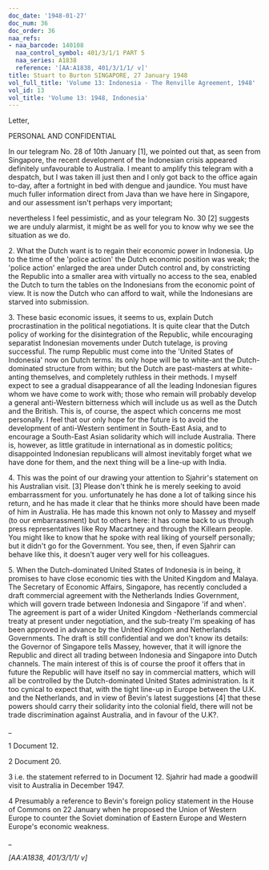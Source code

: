 ```yaml
---
doc_date: '1948-01-27'
doc_num: 36
doc_order: 36
naa_refs:
- naa_barcode: 140108
  naa_control_symbol: 401/3/1/1 PART 5
  naa_series: A1838
  reference: '[AA:A1838, 401/3/1/1/ v]'
title: Stuart to Burton SINGAPORE, 27 January 1948
vol_full_title: 'Volume 13: Indonesia - The Renville Agreement, 1948'
vol_id: 13
vol_title: 'Volume 13: 1948, Indonesia'
---
```


Letter,

PERSONAL AND CONFIDENTIAL

In our telegram No. 28 of 10th January [1], we pointed out that, as seen from Singapore, the recent development of the Indonesian crisis appeared definitely unfavourable to Australia. I meant to amplify this telegram with a despatch, but I was taken ill just then and I only got back to the office again to-day, after a fortnight in bed with dengue and jaundice. You must have much fuller information direct from Java than we have here in Singapore, and our assessment isn't perhaps very important;

nevertheless I feel pessimistic, and as your telegram No. 30 [2] suggests we are unduly alarmist, it might be as well for you to know why we see the situation as we do.

2\. What the Dutch want is to regain their economic power in Indonesia. Up to the time of the 'police action' the Dutch economic position was weak; the 'police action' enlarged the area under Dutch control and, by constricting the Republic into a smaller area with virtually no access to the sea, enabled the Dutch to turn the tables on the Indonesians from the economic point of view. It is now the Dutch who can afford to wait, while the Indonesians are starved into submission.

3\. These basic economic issues, it seems to us, explain Dutch procrastination in the political negotiations. It is quite clear that the Dutch policy of working for the disintegration of the Republic, while encouraging separatist Indonesian movements under Dutch tutelage, is proving successful. The rump Republic must come into the 'United States of Indonesia' now on Dutch terms. its only hope will be to white-ant the Dutch-dominated structure from within; but the Dutch are past-masters at white-anting themselves, and completely ruthless in their methods. I myself expect to see a gradual disappearance of all the leading Indonesian figures whom we have come to work with; those who remain will probably develop a general anti-Western bitterness which will include us as well as the Dutch and the British. This is, of course, the aspect which concerns me most personally. I feel that our only hope for the future is to avoid the development of anti-Western sentiment in South-East Asia, and to encourage a South-East Asian solidarity which will include Australia. There is, however, as little gratitude in international as in domestic politics; disappointed Indonesian republicans will almost inevitably forget what we have done for them, and the next thing will be a line-up with India.

4\. This was the point of our drawing your attention to Sjahrir's statement on his Australian visit. [3] Please don't think he is merely seeking to avoid embarrassment for you. unfortunately he has done a lot of talking since his return, and he has made it clear that he thinks more should have been made of him in Australia. He has made this known not only to Massey and myself (to our embarrassment) but to others here: it has come back to us through press representatives like Roy Macartney and through the Killearn people. You might like to know that he spoke with real liking of yourself personally; but it didn't go for the Government. You see, then, if even Sjahrir can behave like this, it doesn't auger very well for his colleagues.

5\. When the Dutch-dominated United States of Indonesia is in being, it promises to have close economic ties with the United Kingdom and Malaya. The Secretary of Economic Affairs, Singapore, has recently concluded a draft commercial agreement with the Netherlands Indies Government, which will govern trade between Indonesia and Singapore 'if and when'. The agreement is part of a wider United Kingdom -Netherlands commercial treaty at present under negotiation, and the sub-treaty I'm speaking of has been approved in advance by the United Kingdom and Netherlands Governments. The draft is still confidential and we don't know its details: the Governor of Singapore tells Massey, however, that it will ignore the Republic and direct all trading between Indonesia and Singapore into Dutch channels. The main interest of this is of course the proof it offers that in future the Republic will have itself no say in commercial matters, which will all be controlled by the Dutch-dominated United States administration. Is it too cynical to expect that, with the tight line-up in Europe between the U.K. and the Netherlands, and in view of Bevin's latest suggestions [4] that these powers should carry their solidarity into the colonial field, there will not be trade discrimination against Australia, and in favour of the U.K?.

 _

1 Document 12.

2 Document 20.

3 i.e. the statement referred to in Document 12. Sjahrir had made a goodwill visit to Australia in December 1947.

4 Presumably a reference to Bevin's foreign policy statement in the House of Commons on 22 January when he proposed the Union of Western Europe to counter the Soviet domination of Eastern Europe and Western Europe's economic weakness.

_

 _[AA:A1838, 401/3/1/1/ v]_